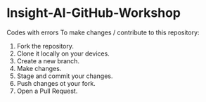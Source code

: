 # Insight-AI-GitHub-Workshop
Codes with errors
To make changes / contribute to this repository: 
  1. Fork the repository.
  2. Clone it locally on your devices.
  3. Create a new branch.
  4. Make changes.
  5. Stage and commit your changes.
  6. Push changes ot your fork.
  7. Open a Pull Request.
